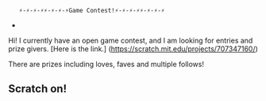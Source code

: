        ⚡-⚡-⚡-⚡⚡-⚡-⚡-⚡Game Contest!⚡-⚡-⚡-⚡⚡-⚡-⚡-⚡
- 
Hi! I currently have an open game contest, and I am looking for entries and prize givers. [Here is the link.] (https://scratch.mit.edu/projects/707347160/) 

There are prizes including loves, faves and multiple follows! 

Scratch on!
- 